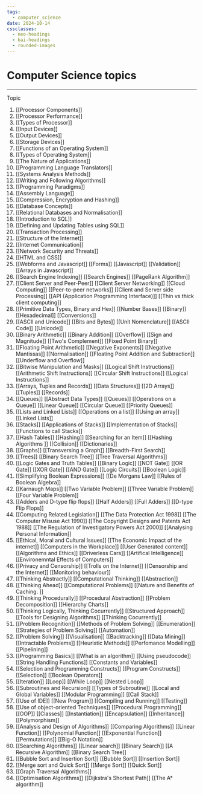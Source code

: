 ```yaml
---
tags:
  - computer_science
date: 2024-10-14
cssclasses:
  - neo-headings
  - bai-headings
  - rounded-images
---
```

# Computer Science topics

***
Topic
1. [[Processor Components]]
2. [[Processor Performance]]
3. [[Types of Processor]]
4. [[Input Devices]]
5. [[Output Devices]]
6. [[Storage Devices]]
7. [[Functions of an Operating System]]
8. [[Types of Operating System]]
9. [[The Nature of Applications]]
10. [[Programming Language Translators]]
11. [[Systems Analysis Methods]]
12. [[Writing and Following Algorithms]]
13. [[Programming Paradigms]]
14. [[Assembly Language]]
15. [[Compression, Encryption and Hashing]]
16. [[Database Concepts]]
17. [[Relational Databases and Normalisation]]
18. [[Introduction to SQL]]
19. [[Defining and Updating Tables using SQL]]
20. [[Transaction Processing]]
21. [[Structure of the Internet]]
22. [[Internet Communication]]
23. [[Network Security and Threats]]
24. [[HTML and CSS]]
25. [[Webforms and Javascript]]
[[Forms]]
[[Javascript]]
[[Validation]]
[[Arrays in Javascript]]
26. [[Search Engine Indexing]]
[[Search Engines]]
[[PageRank Algorithm]]
27. [[Client Server and Peer-Peer]]
[[Client Server Networking]]
[[Cloud Computing]]
[[Peer-to-peer networks]]
[[Client and Server side Processing]]
[[API (Application Programming Interface)]]
[[Thin vs thick client computing]]
28. [[Primitive Data Types, Binary and Hex]]
[[Number Bases]]
[[Binary]]
[[Hexadecimal]]
[[Conversions]]
29. [[ASCII and Unicode]]
[[Bits and Bytes]]
[[Unit Nomenclature]]
[[ASCII Code]]
[[Unicode]]
30. [[Binary Arithmetic]]
[[Binary Addition]]
[[Overflow]]
[[Sign and Magnitude]]
[[Two's Complement]]
[[Fixed Point Binary]]
31. [[Floating Point Arithmetic]]
[[Negative Exponents]]
[[Negative Mantissas]]
[[Normalisation]]
[[Floating Point Addition and Subtraction]]
[[Underflow and Overflow]]
32. [[Bitwise Manipulation and Masks]]
[[Logical Shift Instructions]]
[[Arithmetic Shift Instructions]]
[[Circular Shift Instructions]]
[[Logical Instructions]]
33. [[Arrays, Tuples and Records]]
[[Data Structures]]
[[2D Arrays]]
[[Tuples]]
[[Records]]
34. [[Queues]]
[[Abstract Data Types]]
[[Queues]]
[[Operations on a Queue]]
[[Linear Queue]]
[[Circular Queue]]
[[Priority Queues]]
35. [[Lists and Linked Lists]]
[[Operations on a list]]
[[Using an array]]
[[Linked Lists]]
36. [[Stacks]]
[[Applications of Stacks]]
[[Implementation of Stacks]]
[[Functions to call Stacks]]
37. [[Hash Tables]]
[[Hashing]]
[[Searching for an Item]]
[[Hashing Algorithms ]]
[[Collision]]
[[Dictionaries]]
38. [[Graphs]]
[[Transversing a Graph]]
[[Breadth-First Search]]
39. [[Trees]]
[[Binary Search Tree]]
[[Tree Traversal Algorithms]]
40. [[Logic Gates and Truth Tables]]
[[Binary Logic]]
[[NOT Gate]]
[[OR Gate]]
[[XOR Gate]]
[[AND Gate]]
[[Logic Circuits]]
[[Boolean Logic]]
41. [[Simplifying Boolean Expressions]]
[[De Morgans Law]]
[[Rules of Boolean Algebra]]
42. [[Karnaugh Maps]]
[[Two Variable Problem]]
[[Three Variable Problem]]
[[Four Variable Problem]]
43. [[Adders and D-type flip flops]]
[[Half Adders]]
[[Full Adders]]
[[D-type Flip Flops]]
44. [[Computing Related Legislation]]
[[The Data Protection Act 1998]]
[[The Computer Misuse Act 1990]]
[[The Copyright Designs and Patents Act 1988]]
[[The Regulation of Investigatory Powers Act 2000]]
[[Analysing Personal Information]]
45. [[Ethical, Moral and Cultural Issues]]
[[The Economic Impact of the internet]]
[[Computers in the Workplace]]
[[User Generated content]]
[[Algorithms and Ethics]]
[[Driverless Cars]]
[[Artifical Intelligence]]
[[Environemntal Effects of Computers]]
46. [[Privacy and Censorship]]
[[Trolls on the Internet]]
[[Censorship and the Internet]]
[[Monitoring behaviour]]
47. [[Thinking Abstractly]]
[[Computational Thinking]]
[[Abstraction]]
48. [[Thinking Ahead]]
[[Computational Problems]]
[[Nature and Benefits of Caching. ]]
49. [[Thinking Procedurally]]
[[Procedural Abstraction]]
[[Problem Decomposition]]
[[Hierarchy Charts]]
50. [[Thinking Logically, Thinking Cocurrently]]
[[Structured Approach]]
[[Tools for Designing Algorithms]]
[[Thinking Cocurrently]]
51. [[Problem Recognition]]
[[Methods of Problem Solving]]
[[Enumeration]]
[[Strategies of Problem Solving]]
[[Automation]]
52. [[Problem Solving]]
[[Visualisation]]
[[Backtracking]]
[[Data Mining]]
[[Intractable Problems]]
[[Heuristic Methods]]
[[Perfomance Modelling]]
[[Pipelining]]
53. [[Programming Basics]]
[[What is an algorithm]]
[[Using pseudocode]]
[[String Handling Functions]]
[[Constants and Variables]]
54. [[Selection and Programming Constructs]]
[[Program Constructs]]
[[Selection]]
[[Boolean Operators]]
55. [[Iteration]]
[[Loop]]
[[While Loop]]
[[Nested Loop]]
56. [[Subroutines and Recursion]]
[[Types of Subroutine]]
[[Local and Global Variables]]
[[Modular Programming]]
[[Call Stack]]
57. [[Use of IDE]]
[[New Program]]
[[Compiling and Running]]
[[Testing]]
58. [[Use of object-oriented Techniques]]
[[Procedural Programming]]
[[OOP]]
[[Classes]]
[[Instantiation]]
[[Encapsulation]]
[[Inheritance]]
[[Polymorphism]]
59. [[Analysis and Design of Algorithms]]
[[Comparing Algorithms]]
[[Linear Function]]
[[Polynomial Function]]
[[Exponential Function]]
[[Permutations]]
[[Big-O Notation]]
60. [[Searching Algorithms]]
[[Linear search]]
[[Binary Search]]
[[A Recursive Algorithm]]
[[Binary Search Tree]]
61. [[Bubble Sort and Insertion Sort]]
[[Bubble Sort]]
[[Insertion Sort]]
62. [[Merge sort and Quick Sort]]
[[Merge Sort]]
[[Quick Sort]]
63. [[Graph Traversal Algorithms]]
64. [[Optimisation Algorithms]]
[[Dijkstra's Shortest Path]]
[[The A* algorithm]]